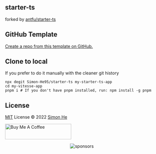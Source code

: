 ## starter-ts
forked by [antfu/starter-ts](https://github.com/antfu/vitesse)

## GitHub Template
[Create a repo from this template on GitHub.](https://github.com/Simon-He95/starter-ts/generate)

## Clone to local
If you prefer to do it manually with the cleaner git history
```
npx degit Simon-He95/starter-ts my-starter-ts-app
cd my-vitesse-app
pnpm i # If you don't have pnpm installed, run: npm install -g pnpm
```


## License
[MIT](./LICENSE) License © 2022 [Simon He](https://github.com/Simon-He95)

<a href="https://github.com/Simon-He95/sponsor" target="_blank"><img src="https://cdn.buymeacoffee.com/buttons/default-orange.png" alt="Buy Me A Coffee" style="height: 51px !important;width: 217px !important;" ></a>


<span><div align="center">![sponsors](https://www.hejian.club/images/sponsors.jpg)</div></span>
